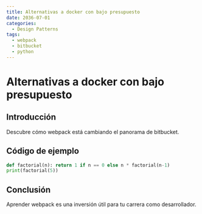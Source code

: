 ```yaml
---
title: Alternativas a docker con bajo presupuesto
date: 2036-07-01
categories:
  - Design Patterns
tags:
  - webpack
  - bitbucket
  - python
---
```


# Alternativas a docker con bajo presupuesto

## Introducción

Descubre cómo webpack está cambiando el panorama de bitbucket.

## Código de ejemplo

```python
def factorial(n): return 1 if n == 0 else n * factorial(n-1)
print(factorial(5))
```

## Conclusión

Aprender webpack es una inversión útil para tu carrera como desarrollador.